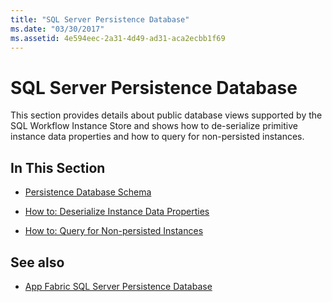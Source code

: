 ```yaml
---
title: "SQL Server Persistence Database"
ms.date: "03/30/2017"
ms.assetid: 4e594eec-2a31-4d49-ad31-aca2ecbb1f69
---
```

# SQL Server Persistence Database
This section provides details about public database views supported by the SQL Workflow Instance Store and shows how to de-serialize primitive instance data properties and how to query for non-persisted instances.  
  
## In This Section  
  
-   [Persistence Database Schema](persistence-database-schema.md)  
  
-   [How to: Deserialize Instance Data Properties](how-to-deserialize-instance-data-properties.md)  
  
-   [How to: Query for Non-persisted Instances](how-to-query-for-non-persisted-instances.md)  
  
## See also

- [App Fabric SQL Server Persistence Database](https://go.microsoft.com/fwlink/?LinkID=201202&clcid=0x409)
